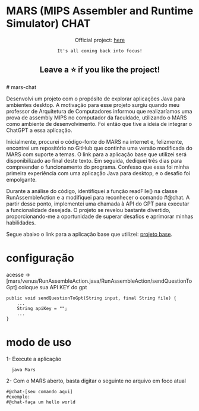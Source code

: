 # MARS (MIPS Assembler and Runtime Simulator) CHAT

<div align="center">

Official project: [here](https://courses.missouristate.edu/KenVollmar/mars/)

<code>It's all coming back into focus!</code>

## Leave a ⭐ if you like the project!

</div>
# mars-chat

Desenvolvi um projeto com o propósito de explorar aplicações Java para ambientes desktop. A motivação para esse projeto surgiu quando meu professor de Arquitetura de Computadores informou que realizaríamos uma prova de assembly MIPS no computador da faculdade, utilizando o MARS como ambiente de desenvolvimento. Foi então que tive a ideia de integrar o ChatGPT a essa aplicação.

Inicialmente, procurei o código-fonte do MARS na internet e, felizmente, encontrei um repositório no GitHub que continha uma versão modificada do MARS com suporte a temas. O link para a aplicação base que utilizei será disponibilizado ao final deste texto. Em seguida, dediquei três dias para compreender o funcionamento do programa. Confesso que essa foi minha primeira experiência com uma aplicação Java para desktop, e o desafio foi empolgante.

Durante a análise do código, identifiquei a função readFile() na classe RunAssembleAction e a modifiquei para reconhecer o comando #@chat. A partir desse ponto, implementei uma chamada à API do GPT para executar a funcionalidade desejada. O projeto se revelou bastante divertido, proporcionando-me a oportunidade de superar desafios e aprimorar minhas habilidades.

Segue abaixo o link para a aplicação base que utilizei: [projeto base](https://github.com/aeris170/MARS-Theme-Engine).

# configuração
acesse -> [mars/venus/RunAssembleAction.java/RunAssembleAction/sendQuestionToGpt]
coloque sua API KEY do gpt
```code
public void sendQuestionToGpt(String input, final String file) {
    ...
    String apiKey = "";
    ...
}
```

# modo de uso
1- Execute a aplicação
```code
  java Mars
```
2- Com o MARS aberto, basta digitar o seguinte no arquivo em foco atual
```code
#@chat-[seu comando aqui]
#exemplo:
#@chat-faça um hello world
```
